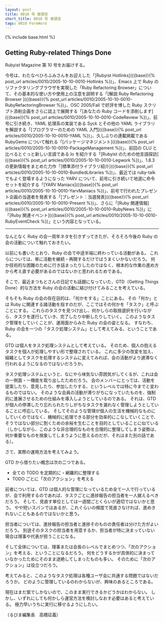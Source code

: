 ```yaml
---
layout: post
title: 0010 号 巻頭言
short_title: 0010 号 巻頭言
tags: 0010 ForeWord
---
```

{% include base.html %}


## Getting Ruby-related Things Done

Rubyist Magazine 第 10 号をお届けする。

今号は、わたなべひろふみさんをお迎えした「[Rubyist Hotlinks]({{base}}{% post_url articles/0010/2005-10-10-0010-Hotlinks %})」、Emacs 上で Ruby のリファクタリングブラウザを実現した「Ruby Refactoring Browser」について、その基本的な使い方や使用上の注意を説明する「[解説 Ruby Refactoring Browser ]({{base}}{% post_url articles/0010/2005-10-10-0010-RubyRefactoringBrowser %})」、OSC 2005/Fall で好評を博した Ruby スクリプト添削企画をさらに誌上で展開する「[あなたの Ruby コードを添削します]({{base}}{% post_url articles/0010/2005-10-10-0010-CodeReview %})」、前号に引き続き、YAML 処理系の実装である Syck とその他の YAML ライブラリを解説する「[プログラマーのための YAML 入門]({{base}}{% post_url articles/0010/2005-10-10-0010-YAML %})」、久しぶりの連載掲載である RubyGems について触れる「[パッケージマネジメント]({{base}}{% post_url articles/0010/2005-10-10-0010-PackageManagement %})」、前回の CLU と比べるとぐっと新しい言語である Io を紹介する「[Rubyist のための他言語探訪]({{base}}{% post_url articles/0010/2005-10-10-0010-Legwork %})」、1.8.3 の更新情報をまとめた力作「[標準添付ライブラリ紹介]({{base}}{% post_url articles/0010/2005-10-10-0010-BundledLibraries %})」、最近では ruby-talk でもよく登場するようになった YARV について、前号に引き続いて地道に命令セットを紹介する「[YARV Maniacs]({{base}}{% post_url articles/0010/2005-10-10-0010-YarvManiacs %})」、前号で行われたプレゼント企画の当選者を発表する「[プレゼント：当選発表]({{base}}{% post_url articles/0010/2005-10-10-0010-Present %})」、さらに「[Ruby 関連情報]({{base}}{% post_url articles/0010/2005-10-10-0010-RubyNews %})」に「[Ruby 関連イベント]({{base}}{% post_url articles/0010/2005-10-10-0010-RubyEventCheck %})」という内容となっている。

----

なんとなく Ruby の会一周年ネタを引きずってきたが、そろそろ今後の Ruby の会の活動について触れておきたい。

以前にも書いたとおり、Ruby の会で中途半端に終わっている活動がある。
これらについては、単に活動を継続・再開するだけではうまくいかないだろう。
何か技術的な困難のために行き詰まったりしたのではなく、根本的な作業の進め方から考え直す必要があるのではないかと思われるためである。

そこで、最近まつもとさんの日記でも話題になっていた、GTD（Getting Things Done）的な方法を Ruby の会の活動に結び付けてみることを考えている。

そもそも Ruby の会の存在目的は、「何かをする」ことにある。
その「何か」とは Ruby に関連する諸活動を指すのだが、ここではその何かを「タスク」と呼ぶことにする。
これらのタスクを見つけ出し、何かしらの取捨選択を行いながら、タスクを遂行していき、完了したり中断したりしていく。
このようなタスク管理をしていくことが、運用面からみた Ruby の会の姿となる。
すなわち、Ruby の会を一つの「タスク処理システム」として考えてみる、ということである。

GTD は個人をタスク処理システムとして考えている。
そのため、個人の抱えるタスクを個人が処理しやすい形で整理されている。
これに多少の改変を加え、組織としてタスクを処理するシステムに変えてみれば、会の活動がより遅滞なく行われるようになるのではないだろうか。

タスク処理システムというと、なにやら味気ない雰囲気がしてくるが、これは会の一側面・一機能を取り出したためだろう。
会のメンバーにとっては、活動を提案したり、意見したり、参加したりする、というレベルでは特に今までと変わるものではない。
そのような会員の活動が滞りがちになっていたものを、強制的に進展させるための仕組みを導入しようとしているのである。
それは、GTD が個人の停滞したり忘れられたりしがちなタスクを漏れなく管理しようとしていることに呼応している。
そしてそのような管理が個人の生活を機械的なものにしていくのではなく、機械的に処理できる部分を効率的にこなしていくことで、そうではない部分に割くための余裕を生むことを目的としていることに似ている（しかしながら、このような非合理的なものを合理的に整理してしまう姿勢は、何か重要なものを捨象してしまうように思えるのだが、それはまた別の話である）。

さて、実際の運用方法を考えてみよう。

GTD から借りたい概念は次の二つである。

* 全ての TODO を定期的に・網羅的に整理する
* TODO ごとに「次のアクション」を考える


前者については、GTD は個人的な管理になっているため全て一人で行っているが、会で利用するのであれば、タスクごとに進捗報告の担当者を一人据えるべきだろう。
そして、見直す単位としては一週間ごとくらいが適切ではないかと思う。
やや短いスパンではあるが、これぐらいの頻度で見直さなければ、進めきれないこともあるのではないかと思う。

担当者については、進捗報告の担当者と進捗そのものの責任者は分けた方がよいだろう。
別途そのタスクの担当者を用意するか、担当者が特に決まっていない場合は理事や代表が担うことになる。

そして全体については、理事または会長のレベルでまとめつつ、「次のアクション」を考える、ということになるだろう。
何をどうするかが具体的に決まっていなかったためにそのまま途絶してしまったものも多い。
そのために「次のアクション」は役立つだろう。

考えてみると、このようなタスク処理は各種ユーザ会に共通する問題ではないだろうか。
どのように管理しているのわからないが、興味のあるところである。

現在はまだ案でしかないので、このまま実行できるかどうかはわからない。
しかし、いずれにしても何かしら運営方法を検討しなおす必要はあると考えている。
極力早いうちに実行に移せるようにしたい。

（るびま編集長　高橋征義）


